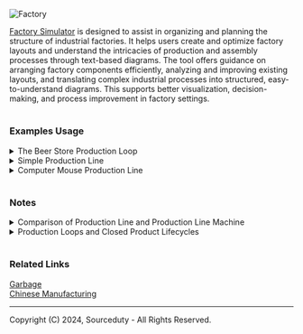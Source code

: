 ![Factory](https://github.com/sourceduty/Factory_Simulator/assets/123030236/e53ad148-7229-456f-9702-cd53bce6e110)

[Factory Simulator](https://chat.openai.com/g/g-tYRlt7b2g-factory-simulator) is designed to assist in organizing and planning the structure of industrial factories. It helps users create and optimize factory layouts and understand the intricacies of production and assembly processes through text-based diagrams. The tool offers guidance on arranging factory components efficiently, analyzing and improving existing layouts, and translating complex industrial processes into structured, easy-to-understand diagrams. This supports better visualization, decision-making, and process improvement in factory settings.

#
### Examples Usage

<details><summary>The Beer Store Production Loop</summary>
<br>

The Beer Store production loop incorporates a sustainable approach by integrating the return, inspection, and reuse or recycling of glass bottles. This process begins with the collection of returned bottles, which are then subjected to a rigorous inspection and sorting process. Reusable bottles are washed, sterilized, and re-entered into the beer bottling line, effectively reducing the demand for new glass production and minimizing waste. Bottles that fail the quality inspection are not discarded; instead, they are processed in a material recycling stream where they are converted back into raw glass material. This recycled glass then re-enters the production loop, either being formed into new bottles or utilized in other glass products. This circular production system not only ensures the efficient use of resources but also lessens the environmental impact by cutting down on waste and the need for new raw materials. The entire process is tightly integrated, from brewing and bottling to distribution, ensuring a consistent and sustainable operation that supports both environmental objectives and the business's bottom line.

```
                             +--------------------------------------+
                             |                                      |
                             |       Returned Bottle Collection     |
                             |                                      |
                             +-------------------+------------------+
                                                 |
                                                 v
                                  +--------------+--------------+
                                  |   Bottle Inspection &       |
                                  |     Sorting Process         |
                                  +--------------+--------------+
                                                 |
                                                 v
                              (Reusable)        / \       (Recycling)
                            +---------+        /   \         +---------+
                            |         |       /     \        |         |
                            | Bottle  |     /       \       | Material |
                            | Washing |<---+         +----->| Recycle  |
                            | &       |       Fail          | Process  |
                            | Reuse   |                     |         |
                            |         |                     |         |
                            +---------+                     +---------+
                                  |                                |
                                  |                                |
                                  v                                v
+---------+------------+   +-----+-----+                 +---------+---------+
|  Glass Manufacturing  |   |  Raw Material Input  |     |  Glass Manufacturing  |
+----------+------------+   +----------+------------+     +----------+-----------+
           |                             |                             |
           v                             v                             v
+----------+------------+   +----------+------------+   +----------+------------+
|  Bottle Washing &     |   |  Bottle Washing &     |   |  Bottle Washing &     |
|     Sterilization     |   |     Sterilization     |   |     Sterilization     |
+----------+------------+   +----------+------------+   +----------+------------+
           |                             |                             |
           v                             v                             v
+----------+------------+   +----------+------------+   +----------+------------+
|   Beer Brewing and    |   |   Beer Brewing and    |   |   Beer Brewing and    |
|     Mixing Process    |   |     Mixing Process    |   |     Mixing Process    |
+----------+------------+   +----------+------------+   +----------+------------+
           |                             |                             |
           v                             v                             v
+----------+------------+   +----------+------------+   +----------+------------+
|   Beer Bottling &     |   |   Beer Bottling &     |   |   Beer Bottling &     |
|      Capping          |   |      Capping          |   |      Capping          |
+----------+------------+   +----------+------------+   +----------+------------+
           |                             |                             |
           v                             v                             v
+----------+------------+   +----------+------------+   +----------+------------+
|  Labeling & Packaging |   |  Labeling & Packaging |   |  Labeling & Packaging |
+----------+------------+   +----------+------------+   +----------+------------+
           |                             |                             |
           v                             v                             v
+----------+------------+   +----------+------------+   +----------+------------+
|   Quality Control     |   |   Quality Control     |   |   Quality Control     |
+----------+------------+   +----------+------------+   +----------+------------+
           |                             |                             |
           v                             v                             v
+----------+------------+   +----------+------------+   +----------+------------+
|    Distribution       |   |    Distribution       |   |    Distribution       |
+-----------------------+   +-----------------------+   +-----------------------+
```

<br>    
</details>

<details><summary>Simple Production Line</summary>
<br>

Below is an example of a simple production line for assembling a small electronic device, such as a smartphone. This diagram will illustrate the flow from receiving raw materials to the final packaging stage using plain text symbols and structure.

```
+-------------------+    +-------------------+    +-------------------+    +-------------------+    +-------------------+
| 1. Raw Material   | -> | 2. Component      | -> | 3. Assembly        | -> | 4. Quality        | -> | 5. Packaging      |
|   Storage         |    |   Preparation     |    |   Station          |    |   Control         |    |   and Shipping    |
+-------------------+    +-------------------+    +-------------------+    +-------------------+    +-------------------+
        |                     |                        |                        |                        |
        |                     |                        |                        |                        |
        v                     v                        v                        v                        v
+-------------------+    +-------------------+    +-------------------+    +-------------------+    +-------------------+
| - Warehouse for   |    | - SMD placement   |    | - Manual or       |    | - Visual and      |    | - Final product   |
|   storing         |    | - Soldering       |    |   automated       |    |   functional      |    |   boxing         |
|   components      |    | - PCB testing     |    |   assembly of     |    |   inspections     |    | - Labeling and   |
| - FIFO system     |    |                   |    |   components      |    | - Testing         |    |   barcoding      |
|                   |    |                   |    | - Integration of  |    |   equipment       |    | - Ready for      |
|                   |    |                   |    |   software        |    |                   |    |   distribution   |
+-------------------+    +-------------------+    +-------------------+    +-------------------+    +-------------------+
```

1. Raw Material Storage: This is the starting point where all necessary components and raw materials are stored. Using a First In, First Out (FIFO) system ensures that older stock is used first to prevent material aging.

2. Component Preparation: Components are prepared for assembly. This includes SMD (Surface-Mount Device) placements, soldering on printed circuit boards (PCBs), and initial testing to ensure functionality before assembly.

3. Assembly Station: Components and electronics are assembled together, either manually or with automated machinery. Software might be integrated during or after this stage.

4. Quality Control: After assembly, each unit undergoes thorough visual and functional testing to ensure that it meets the required specifications and quality standards.

5. Packaging and Shipping: Finally, the products are packaged, labeled, and prepared for distribution. Packaging also includes safety checks to ensure products are securely packed to avoid damage during transport.

This layout aims to provide a clear, streamlined workflow for the production of electronic devices, optimizing each stage for efficiency and quality control.

<br>    
</details>

<details><summary>Computer Mouse Production Line</summary>
<br>

Below is a simple text-based diagram representing a production line for manufacturing a computer mouse. This line includes the main stages such as parts fabrication, assembly, testing, and packaging.

```
+------------------+    +------------------+    +---------------+    +-------------------+    +---------------+
| Parts Fabrication | -> | Assembly Station | -> | Quality Test  | -> | Packaging Station | -> | Final Product |
+------------------+    +------------------+    +---------------+    +-------------------+    +---------------+
         |                          |                     |                    |                      |
         |                          |                     |                    |                      |
+------------------+         +-----------------+    +---------------+     +-------------------+    +---------------+
| Circuit Board Mfg |         | Component Assy |    | Testing Setup |     | Boxing & Labeling |    | Computer Mouse |
+------------------+         +-----------------+    +---------------+     +-------------------+    +---------------+
         |                          |                     |                    |                      |
         |                          |                     |                    |                      |
+------------------+         +-----------------+    +---------------+     +-------------------+    +---------------+
| Plastic Molding  |         | Screw & Clip    |    | Functionality |     | Quality Check     |    | Shipping      |
| for Body & Parts |         | Fitting         |    | & Click Tests |     | Before Boxing     |    |               |
+------------------+         +-----------------+    +---------------+     +-------------------+    +---------------+

```

Breakdown of the Production Line Stages:

1. Parts Fabrication:

Circuit Board Manufacturing: Electronic circuits are printed and components like chips are mounted.

Plastic Molding for Body and Components: All plastic parts including the body, buttons, and scroll wheel are molded.

2. Assembly Station:

Assembling Components: Circuit board, scroll wheel, buttons, and other internal mechanisms are assembled within the plastic body.

Screw and Clip Fitting: The body parts are screwed or clipped together to enclose all internal components securely.

3. Quality Test:

Testing Device Setup: Each assembled mouse is connected to a test device to check circuit connections and initial functionality.

Functionality and Click Test: All buttons and the scroll wheel are tested for responsiveness and durability.

4. Packaging Station:

Boxing and Labeling: Each tested and approved mouse is placed in its packaging along with user manuals and warranty information.

Quality Check Before Box: Final visual and functional checks are made before the product is sealed in its packaging.

5. Final Product:

Computer Mouse: The finished, packaged product ready for distribution and sale.

Shipping: Packaged products are shipped to distributors or directly to consumers.

This layout focuses on a streamlined flow from component fabrication through to final shipping, ensuring quality checks and efficient assembly processes.

<br>    
</details>

#
### Notes

<details><summary>Comparison of Production Line and Production Line Machine</summary>
<br>

In the multi-machine production line, each step of the process is handled by a different machine. This separation can make maintenance and updating processes easier, as each machine can be optimized or replaced independently. It also allows for simultaneous processing of multiple batches in different stages, which can increase throughput.

```
Input --> | Machine A | -- > | Machine B | -- > | Machine C | --> Output
           (Cutting)           (Molding)         (Assembly)
```

In contrast, the single production line machine integrates all processes into one unit. This compactness saves space and might reduce transition times between processes. However, it can lead to higher initial costs and complexity in maintenance. If one part of the machine encounters an issue, it could halt the entire production process.

```
Input --> | Combined Machine | --> Output
            (Cutting, Molding, Assembly)
```

Deciding between a production line with multiple machines or a single machine that combines all processes depends largely on the specific needs of the production. For larger operations with variable products, a multi-machine production line provides flexibility and scalability. For smaller operations or those with limited space and uniform products, a combined machine might be more efficient and cost-effective. 

- Multi-Machine Production Line: Best for flexibility, scalability, and simultaneous multiple batch processing. 
- Single Production Line Machine: Best for space-saving, potentially lower transition times, but higher risks in maintenance and operation disruptions.

<br>    
</details>

<details><summary>Production Loops and Closed Product Lifecycles</summary>
<br>

### Production Loop

The concept of a "production loop" is less traditional and typically refers to a more flexible manufacturing system. It could be a literal loop, where products move in a circular or looped pathway allowing for continuous production and easier integration of changes or modifications in the production process. Alternatively, it could metaphorically suggest a system that incorporates feedback and continuous improvement within the production cycle. This method is advantageous in scenarios that require:

- Greater flexibility to adapt to changes in product design or process
- Integration of quality control and continuous improvement processes directly into the production flow
- Reduction in waste and inefficiencies by reusing materials and components within the loop
- Enhanced ability to customize products

Production loops are particularly useful in industries where products need to be adapted frequently or where there is a strong emphasis on sustainability and minimizing waste.

### Comparison

The key differences between these systems largely hinge on their adaptability, efficiency, and suitability to specific types of production:

- Efficiency: Production lines are generally more efficient for high-volume, standardized product output. Production loops offer efficiency in resource use and adaptability.
- Flexibility: Production loops are more adaptable to changes in design, process, or material use. Production lines require a significant overhaul to change the production setup.
- Customization: Production loops better support customization and small-batch production runs compared to production lines, which are optimized for uniformity.

Choosing between a production line and a production loop depends on the specific needs of the manufacturing process, including the scale of production, the need for customization, and the importance of flexibility versus efficiency.

### Closed Product Lifecycles

Closed product lifecycles aren't always possible because as some companies grow, they stop producing their products, change materials, or change their business operations. Some products have to be single-use, like medication containers, food packaging, glass, pressure tanks, and consumer electronics. Returning product garbage to the original producer of a product might not always be possible because of the consumer's decisions, product scarcity, and product value.

<br>    
</details>

#
### Related Links

[Garbage](https://github.com/sourceduty/Garbage)
<br>
[Chinese Manufacturing](https://github.com/sourceduty/Chinese_Manufacturing)

***
Copyright (C) 2024, Sourceduty - All Rights Reserved.
